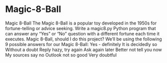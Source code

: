 # Magic-8-Ball
Magic 8-Ball
The Magic 8-Ball is a popular toy developed in the 1950s for fortune-telling or advice seeking.
Write a magic8.py Python program that can answer any “Yes” or “No” question with a different fortune each time it executes.
Magic 8-Ball, should I do this project?
We’ll be using the following 9 possible answers for our Magic 8-Ball:
Yes - definitely
It is decidedly so
Without a doubt
Reply hazy, try again
Ask again later
Better not tell you now
My sources say no
Outlook not so good
Very doubtful
